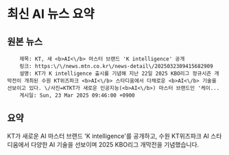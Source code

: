 # 최신 AI 뉴스 요약

## 원본 뉴스
		제목: KT, 새 <b>AI<\/b> 마스터 브랜드 'K intelligence' 공개
		링크: https:\/\/news.mtn.co.kr\/news-detail\/2025032309415682909
		설명: KT가 K intelligence 출시를 기념해 지난 22일 2025 KBO리그 정규시즌 개막전이 개최된 수원 KT위즈파크 <b>AI<\/b> 스타디움에서 다채로운 <b>AI<\/b> 기술을 선보이고 있다. \/사진=KTKT가 새로운 인공지능(<b>AI<\/b>) 마스터 브랜드인 '케이... 
		게시일: Sun, 23 Mar 2025 09:46:00 +0900


## 요약
KT가 새로운 AI 마스터 브랜드 'K intelligence'를 공개하고, 수원 KT위즈파크 AI 스타디움에서 다양한 AI 기술을 선보이며 2025 KBO리그 개막전을 기념했습니다.
